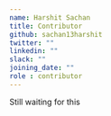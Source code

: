 ```yaml
---
name: Harshit Sachan
title: Contributor
github: sachan13harshit
twitter: ""
linkedin: ""
slack: ""
joining_date: ""
role : contributor
---
```


Still waiting for this

